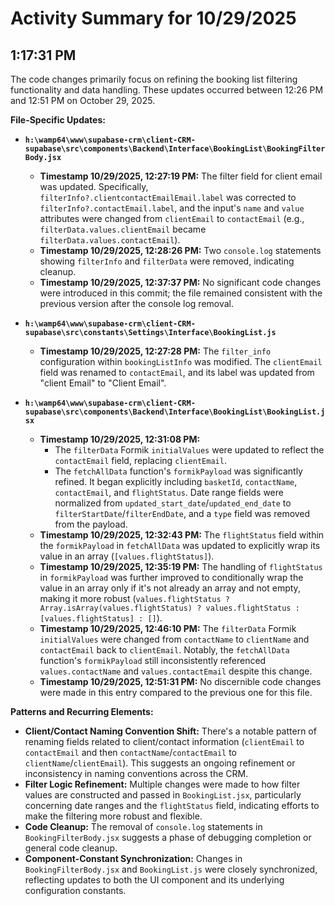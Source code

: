 # Activity Summary for 10/29/2025

## 1:17:31 PM
The code changes primarily focus on refining the booking list filtering functionality and data handling. These updates occurred between 12:26 PM and 12:51 PM on October 29, 2025.

**File-Specific Updates:**

*   **`h:\wamp64\www\supabase-crm\client-CRM-supabase\src\components\Backend\Interface\BookingList\BookingFilterBody.jsx`**
    *   **Timestamp 10/29/2025, 12:27:19 PM:** The filter field for client email was updated. Specifically, `filterInfo?.clientcontactEmailEmail.label` was corrected to `filterInfo?.contactEmail.label`, and the input's `name` and `value` attributes were changed from `clientEmail` to `contactEmail` (e.g., `filterData.values.clientEmail` became `filterData.values.contactEmail`).
    *   **Timestamp 10/29/2025, 12:28:26 PM:** Two `console.log` statements showing `filterInfo` and `filterData` were removed, indicating cleanup.
    *   **Timestamp 10/29/2025, 12:37:37 PM:** No significant code changes were introduced in this commit; the file remained consistent with the previous version after the console log removal.

*   **`h:\wamp64\www\supabase-crm\client-CRM-supabase\src\constants\Settings\Interface\BookingList.js`**
    *   **Timestamp 10/29/2025, 12:27:28 PM:** The `filter_info` configuration within `bookingListInfo` was modified. The `clientEmail` field was renamed to `contactEmail`, and its label was updated from "client Email" to "Client Email".

*   **`h:\wamp64\www\supabase-crm\client-CRM-supabase\src\components\Backend\Interface\BookingList\BookingList.jsx`**
    *   **Timestamp 10/29/2025, 12:31:08 PM:**
        *   The `filterData` Formik `initialValues` were updated to reflect the `contactEmail` field, replacing `clientEmail`.
        *   The `fetchAllData` function's `formikPayload` was significantly refined. It began explicitly including `basketId`, `contactName`, `contactEmail`, and `flightStatus`. Date range fields were normalized from `updated_start_date`/`updated_end_date` to `filterStartDate`/`filterEndDate`, and a `type` field was removed from the payload.
    *   **Timestamp 10/29/2025, 12:32:43 PM:** The `flightStatus` field within the `formikPayload` in `fetchAllData` was updated to explicitly wrap its value in an array (`[values.flightStatus]`).
    *   **Timestamp 10/29/2025, 12:35:19 PM:** The handling of `flightStatus` in `formikPayload` was further improved to conditionally wrap the value in an array only if it's not already an array and not empty, making it more robust (`values.flightStatus ? Array.isArray(values.flightStatus) ? values.flightStatus : [values.flightStatus] : []`).
    *   **Timestamp 10/29/2025, 12:46:10 PM:** The `filterData` Formik `initialValues` were changed from `contactName` to `clientName` and `contactEmail` back to `clientEmail`. Notably, the `fetchAllData` function's `formikPayload` still inconsistently referenced `values.contactName` and `values.contactEmail` despite this change.
    *   **Timestamp 10/29/2025, 12:51:31 PM:** No discernible code changes were made in this entry compared to the previous one for this file.

**Patterns and Recurring Elements:**

*   **Client/Contact Naming Convention Shift:** There's a notable pattern of renaming fields related to client/contact information (`clientEmail` to `contactEmail` and then `contactName`/`contactEmail` to `clientName`/`clientEmail`). This suggests an ongoing refinement or inconsistency in naming conventions across the CRM.
*   **Filter Logic Refinement:** Multiple changes were made to how filter values are constructed and passed in `BookingList.jsx`, particularly concerning date ranges and the `flightStatus` field, indicating efforts to make the filtering more robust and flexible.
*   **Code Cleanup:** The removal of `console.log` statements in `BookingFilterBody.jsx` suggests a phase of debugging completion or general code cleanup.
*   **Component-Constant Synchronization:** Changes in `BookingFilterBody.jsx` and `BookingList.js` were closely synchronized, reflecting updates to both the UI component and its underlying configuration constants.